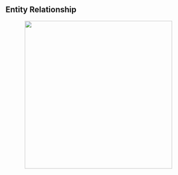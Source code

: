 <h2>Entity Relationship</h2>
<p align="center">
  <img src="https://github.com/user-attachments/assets/9db4aa64-da45-4e41-bffc-5ee3956092fa" width="400">
</p>
